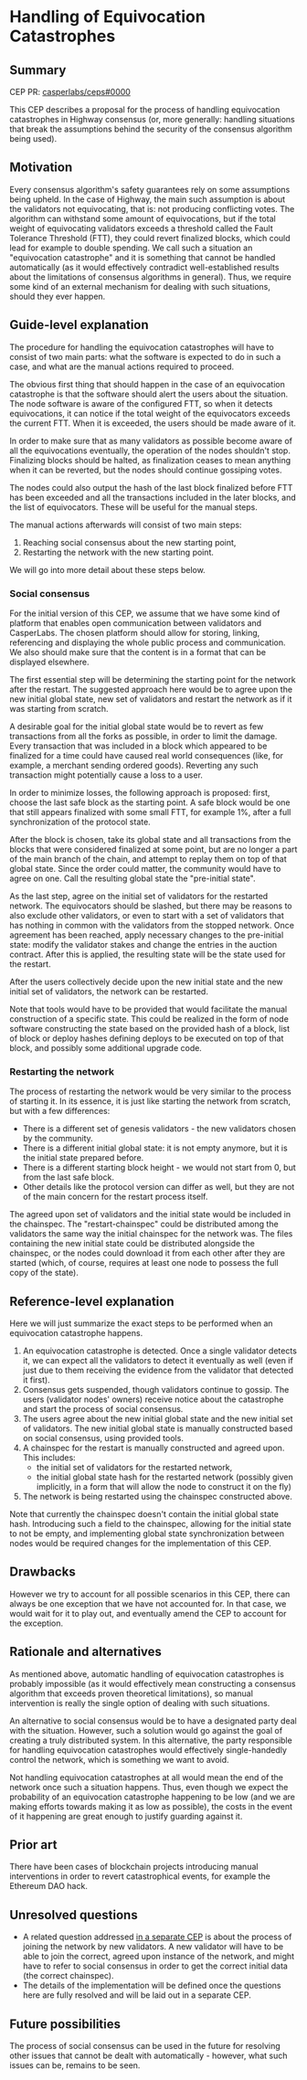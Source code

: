 # Handling of Equivocation Catastrophes

## Summary

[summary]: #summary

CEP PR: [casperlabs/ceps#0000](https://github.com/casperlabs/ceps/pull/0000)

This CEP describes a proposal for the process of handling equivocation catastrophes in Highway consensus (or, more generally: handling situations that break the assumptions behind the security of the consensus algorithm being used).

## Motivation

[motivation]: #motivation

Every consensus algorithm's safety guarantees rely on some assumptions being upheld. In the case of Highway, the main such assumption is about the validators not equivocating, that is: not producing conflicting votes. The algorithm can withstand some amount of equivocations, but if the total weight of equivocating validators exceeds a threshold called the Fault Tolerance Threshold (FTT), they could revert finalized blocks, which could lead for example to double spending. We call such a situation an "equivocation catastrophe" and it is something that cannot be handled automatically (as it would effectively contradict well-established results about the limitations of consensus algorithms in general). Thus, we require some kind of an external mechanism for dealing with such situations, should they ever happen.

## Guide-level explanation

[guide-level-explanation]: #guide-level-explanation

The procedure for handling the equivocation catastrophes will have to consist of two main parts: what the software is expected to do in such a case, and what are the manual actions required to proceed.

The obvious first thing that should happen in the case of an equivocation catastrophe is that the software should alert the users about the situation. The node software is aware of the configured FTT, so when it detects equivocations, it can notice if the total weight of the equivocators exceeds the current FTT. When it is exceeded, the users should be made aware of it.

In order to make sure that as many validators as possible become aware of all the equivocations eventually, the operation of the nodes shouldn't stop. Finalizing blocks should be halted, as finalization ceases to mean anything when it can be reverted, but the nodes should continue gossiping votes.

The nodes could also output the hash of the last block finalized before FTT has been exceeded and all the transactions included in the later blocks, and the list of equivocators. These will be useful for the manual steps.

The manual actions afterwards will consist of two main steps:

1. Reaching social consensus about the new starting point,
2. Restarting the network with the new starting point.

We will go into more detail about these steps below.

### Social consensus

For the initial version of this CEP, we assume that we have some kind of platform that enables open communication between validators and CasperLabs. The chosen platform should allow for storing, linking, referencing and displaying the whole public process and communication. We also should make sure that the content is in a format that can be displayed elsewhere.

The first essential step will be determining the starting point for the network after the restart. The suggested approach here would be to agree upon the new initial global state, new set of validators and restart the network as if it was starting from scratch.

A desirable goal for the initial global state would be to revert as few transactions from all the forks as possible, in order to limit the damage. Every transaction that was included in a block which appeared to be finalized for a time could have caused real world consequences (like, for example, a merchant sending ordered goods). Reverting any such transaction might potentially cause a loss to a user.

In order to minimize losses, the following approach is proposed: first, choose the last safe block as the starting point. A safe block would be one that still appears finalized with some small FTT, for example 1%, after a full synchronization of the protocol state.

After the block is chosen, take its global state and all transactions from the blocks that were considered finalized at some point, but are no longer a part of the main branch of the chain, and attempt to replay them on top of that global state. Since the order could matter, the community would have to agree on one. Call the resulting global state the "pre-initial state".

As the last step, agree on the initial set of validators for the restarted network. The equivocators should be slashed, but there may be reasons to also exclude other validators, or even to start with a set of validators that has nothing in common with the validators from the stopped network. Once agreement has been reached, apply necessary changes to the pre-initial state: modify the validator stakes and change the entries in the auction contract. After this is applied, the resulting state will be the state used for the restart.

After the users collectively decide upon the new initial state and the new initial set of validators, the network can be restarted.

Note that tools would have to be provided that would facilitate the manual construction of a specific state. This could be realized in the form of node software constructing the state based on the provided hash of a block, list of block or deploy hashes defining deploys to be executed on top of that block, and possibly some additional upgrade code.

### Restarting the network

The process of restarting the network would be very similar to the process of starting it. In its essence, it is just like starting the network from scratch, but with a few differences:

- There is a different set of genesis validators - the new validators chosen by the community.
- There is a different initial global state: it is not empty anymore, but it is the initial state prepared before.
- There is a different starting block height - we would not start from 0, but from the last safe block.
- Other details like the protocol version can differ as well, but they are not of the main concern for the restart process itself.

The agreed upon set of validators and the initial state would be included in the chainspec. The "restart-chainspec" could be distributed among the validators the same way the initial chainspec for the network was. The files containing the new initial state could be distributed alongside the chainspec, or the nodes could download it from each other after they are started (which, of course, requires at least one node to possess the full copy of the state).

## Reference-level explanation

[reference-level-explanation]: #reference-level-explanation

Here we will just summarize the exact steps to be performed when an equivocation catastrophe happens.

1. An equivocation catastrophe is detected. Once a single validator detects it, we can expect all the validators to detect it eventually as well (even if just due to them receiving the evidence from the validator that detected it first).
2. Consensus gets suspended, though validators continue to gossip. The users (validator nodes' owners) receive notice about the catastrophe and start the process of social consensus.
3. The users agree about the new initial global state and the new initial set of validators. The new initial global state is manually constructed based on social consensus, using provided tools.
4. A chainspec for the restart is manually constructed and agreed upon. This includes:
    - the initial set of validators for the restarted network,
    - the initial global state hash for the restarted network (possibly given implicitly, in a form that will allow the node to construct it on the fly)
5. The network is being restarted using the chainspec constructed above.

Note that currently the chainspec doesn't contain the initial global state hash. Introducing such a field to the chainspec, allowing for the initial state to not be empty, and implementing global state synchronization between nodes would be required changes for the implementation of this CEP.

## Drawbacks

[drawbacks]: #drawbacks

However we try to account for all possible scenarios in this CEP, there can always be one exception that we have not accounted for. In that case, we would wait for it to play out, and eventually amend the CEP to account for the exception.

## Rationale and alternatives

[rationale-and-alternatives]: #rationale-and-alternatives

As mentioned above, automatic handling of equivocation catastrophes is probably impossible (as it would effectively mean constructing a consensus algorithm that exceeds proven theoretical limitations), so manual intervention is really the single option of dealing with such situations.

An alternative to social consensus would be to have a designated party deal with the situation. However, such a solution would go against the goal of creating a truly distributed system. In this alternative, the party responsible for handling equivocation catastrophes would effectively single-handedly control the network, which is something we want to avoid.

Not handling equivocation catastrophes at all would mean the end of the network once such a situation happens. Thus, even though we expect the probability of an equivocation catastrophe happening to be low (and we are making efforts towards making it as low as possible), the costs in the event of it happening are great enough to justify guarding against it.

## Prior art

[prior-art]: #prior-art

There have been cases of blockchain projects introducing manual interventions in order to revert catastrophical events, for example the Ethereum DAO hack.

## Unresolved questions

[unresolved-questions]: #unresolved-questions

- A related question addressed [in a separate CEP](https://github.com/CasperLabs/ceps/pull/5) is about the process of joining the network by new validators. A new validator will have to be able to join the correct, agreed upon instance of the network, and might have to refer to social consensus in order to get the correct initial data (the correct chainspec).
- The details of the implementation will be defined once the questions here are fully resolved and will be laid out in a separate CEP.

## Future possibilities

[future-possibilities]: #future-possibilities

The process of social consensus can be used in the future for resolving other issues that cannot be dealt with automatically - however, what such issues can be, remains to be seen.
